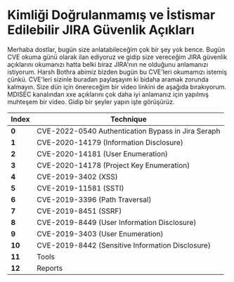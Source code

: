 # Kimliği Doğrulanmamış ve İstismar Edilebilir JIRA Güvenlik Açıkları

Merhaba dostlar, bugün size anlatabileceğim çok bir şey yok bence. Bugün CVE okuma günü olarak ilan ediyoruz ve gidip size vereceğim JIRA güvenlik açıklarını okumanızı hatta belki biraz JIRA'nın ne olduğunu anlamanızı istiyorum. Harsh Bothra abimiz bizden bugün bu CVE'leri okumamızı istemiş çünkü. CVE'leri sizinle buradan paylaşayım ki bidaha aramak zorunda kalmayın. Size dün için önereceğim bir video linkini de aşağıda bırakıyorum. MDISEC kanalından xxe açıklarını çok daha iyi anlamanız için yapılmış muhteşem bir video. Gidip bir şeyler yapın işte görüşürüz.

Index | Technique
--- | ---
**0** | CVE-2022-0540 Authentication Bypass in Jira Seraph
**1** | CVE-2020-14179 (Information Disclosure)
**2** | CVE-2020-14181 (User Enumeration)
**3** | CVE-2020-14178 (Project Key Enumeration)
**4** | CVE-2019-3402 (XSS)
**5** | CVE-2019-11581 (SSTI)
**6** | CVE-2019-3396 (Path Traversal)
**7** | CVE-2019-8451 (SSRF)
**8** | CVE-2019-8449 (User Information Disclosure)
**9** | CVE-2019-3403 (User Enumeration)
**10** | CVE-2019-8442 (Sensitive Information Disclosure)
**11** | Tools
**12**| Reports